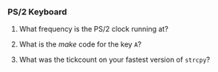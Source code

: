 ### PS/2 Keyboard

1. What frequency is the PS/2 clock running at?

2. What is the *make* code for the key `A`?

3. What was the tickcount on your fastest version of `strcpy`?
